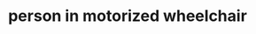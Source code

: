 ---
layout: people&body
title: person in motorized wheelchair
emoji: person_in_motorized_wheelchair
permalink: 🧑‍🦼.html
---